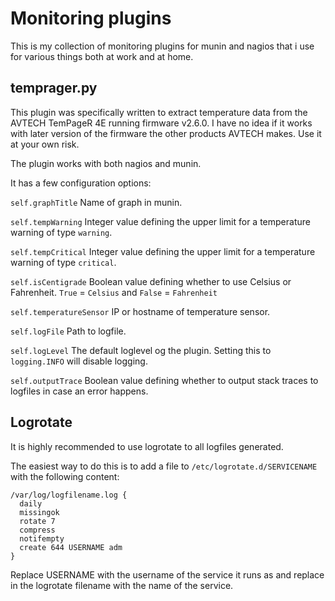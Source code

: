 <!--
 Copyright 2019 Morten Jakobsen. All rights reserved.
 Use of this source code is governed by a BSD-style
 license that can be found in the LICENSE file.
-->

# Monitoring plugins

This is my collection of monitoring plugins for munin and nagios that i use for various things both at work and at home.

## temprager.py

This plugin was specifically written to extract temperature data from the AVTECH TemPageR 4E running firmware v2.6.0. I have no idea if it works with later version of the firmware the other products AVTECH makes. Use it at your own risk.

The plugin works with both nagios and munin.

It has a few configuration options:

`self.graphTitle`
Name of graph in munin.

`self.tempWarning`
Integer value defining the upper limit for a temperature warning of type `warning`.

`self.tempCritical`
Integer value defining the upper limit for a temperature warning of type `critical`.

`self.isCentigrade`
Boolean value defining whether to use Celsius or Fahrenheit. `True` = `Celsius` and `False` = `Fahrenheit`

`self.temperatureSensor`
IP or hostname of temperature sensor.

`self.logFile`
Path to logfile.

`self.logLevel`
The default loglevel og the plugin. Setting this to `logging.INFO` will disable logging.

`self.outputTrace`
Boolean value defining whether to output stack traces to logfiles in case an error happens.

## Logrotate

It is highly recommended to use logrotate to all logfiles generated.

The easiest way to do this is to add a file to `/etc/logrotate.d/SERVICENAME` with the following content:

```
/var/log/logfilename.log {
  daily
  missingok
  rotate 7
  compress
  notifempty
  create 644 USERNAME adm
}
```

Replace USERNAME with the username of the service it runs as and replace in the logrotate filename with the name of the service.